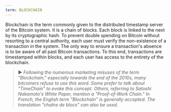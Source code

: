 ```yaml
---
term: BLOCKCHAIN
---
```


Blockchain is the term commonly given to the distributed timestamp server of the Bitcoin system. It is a chain of blocks. Each block is linked to the next by its cryptographic hash. To prevent double spending on Bitcoin without resorting to a central authority, each user must verify the non-existence of a transaction in the system. The only way to ensure a transaction's absence is to be aware of all past Bitcoin transactions. To this end, transactions are timestamped within blocks, and each user has access to the entirety of the blockchain.

> ► *Following the numerous marketing misuses of the term "Blockchain," especially towards the end of the 2010s, many bitcoiners refuse to use this word. Some prefer to talk about "TimeChain" to evoke this concept. Others, referring to Satoshi Nakamoto's White Paper, mention a "Proof-of-Work Chain." In French, the English term "Blockchain" is generally accepted. The translation "chaîne de blocs" can also be used.*